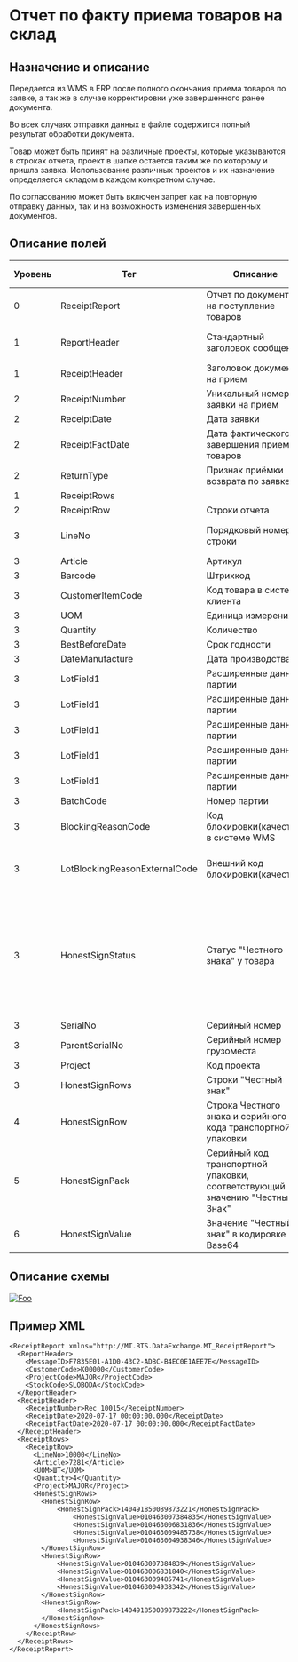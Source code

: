 # Отчет по факту приема товаров на склад

## Назначение и описание
Передается из WMS в ERP после полного окончания приема товаров по заявке, а так же в случае корректировки уже завершенного ранее документа.

Во всех случаях отправки данных в файле содержится полный результат обработки документа.

Товар может быть принят на различные проекты, которые указываются в строках отчета, проект в шапке остается таким же по которому и пришла заявка. Использование различных проектов и их назначение определяется складом в каждом конкретном случае.

По согласованию может быть включен запрет как на повторную отправку данных, так и на возможность изменения завершенных документов.

## Описание полей

Уровень | Тег | Описание | Частота | Тип данных | Размер поля | Комментарий
--------|-----|----------|---------|------------|-------------|------------
0       | ReceiptReport   | Отчет по документу на поступление товаров                                   | 1..1    |            |             | 
1       | ReportHeader    | Стандартный заголовок сообщения                                             | 1..1    |            |             | Общая структура сообщения
1       | ReceiptHeader   | Заголовок документа на прием                                                | 1..1    |            |             | 
2       | ReceiptNumber   | Уникальный номер заявки на прием                                            | 1..1    | String     |50             | 
2       | ReceiptDate     | Дата заявки                                                                 | 1..1    | DateTime   |             |
2       | ReceiptFactDate | Дата фактического завершения приема товаров                                 | 1..1    | DateTime   |             |
2       | ReturnType 	  | Признак приёмки возврата по заявке		                                | 0..1    | Bool       |             | 
1       | ReceiptRows     |                                                                   |          1..1                |             |
2       | ReceiptRow      | Строки отчета                                                               | 1..n    |            |             | 
3       | LineNo          | Порядковый номер строки                                                     | 0..1    | Integer    |             | Для излишков указывается 0
3       | Article         | Артикул                                                                     | 1..1    | String     | 100            |
3       | Barcode         | Штрихкод                                                                    | 1..1    | String     | 100            |
3       | CustomerItemCode  | Код товара в системе клиента                                              | 1..1    | String     | 100            |
3       | UOM             | Единица измерения                                                           | 1..1    | String     | 10             |
3       | Quantity        | Количество                                                                  | 1..1    | Decimal    |             |  
3       | BestBeforeDate  | Срок годности                                                               | 0..1    | DateTime   |             |
3       | DateManufacture | Дата производства                                                           | 0..1    | DateTime   |             |
3       | LotField1       | Расширенные данные партии                                                   | 0..1    | String     | 100            |
3       | LotField1       | Расширенные данные партии                                                   | 0..1    | String     | 100            |
3       | LotField1       | Расширенные данные партии                                                   | 0..1    | String     | 100            |
3       | LotField1       | Расширенные данные партии                                                   | 0..1    | String     | 100            |
3       | LotField1       | Расширенные данные партии                                                   | 0..1    | String     | 100            |
3       | BatchCode       | Номер партии                                                                | 0..1    | String     | 100            |
3	| BlockingReasonCode| Код блокировки(качества) в системе WMS                                    | 0..1    | String     | 20             |
3	| LotBlockingReasonExternalCode| Внешний код блокировки(качества)                               | 0..1    | String     | 100            |Перечень значений требуется согласовать
3	| HonestSignStatus| Статус "Честного знака" у товара                                     	| 0..1    | Int        |                | 0 - нет данных <br/> 1 - на товаре имеется валидный КМ <br/> 2 - требуется маркировка <br/> 3 - требуется проверка валидности КМ
3       | SerialNo        | Серийный номер                                                              | 0..1    | String     | 20             |
3       | ParentSerialNo  | Серийный номер грузоместа                                                   | 0..1    | String     | 20             |
3       | Project         | Код проекта                                                                 | 0..1    | String     | 20             |
3       | HonestSignRows  | Строки "Честный знак"                                                       | 0..1    |            |             |  
4       | HonestSignRow   | Строка Честного знака и серийного кода транспортной упаковки                | 1..n    |            |             |  
5       | HonestSignPack  | Серийный код транспортной упаковки, соответствующий значению "Честный Знак" | 0..1    | Sting      | 20             
6       | HonestSignValue | Значение "Честный знак" в кодировке Base64                                  | 1..n    | Base64     |             |  

## Описание схемы
<a href="https://github.com/MajorTerminal/MTXML/blob/master/XSD/MT_ReceiptReport.xsd" rel="XSD">![Foo](https://user-images.githubusercontent.com/22858622/134012526-73d1b128-a2cd-4d14-8a13-10f81a57c04f.png)</a>

## Пример XML
```
<ReceiptReport xmlns="http://MT.BTS.DataExchange.MT_ReceiptReport">
  <ReportHeader>
    <MessageID>F7835E01-A1D0-43C2-ADBC-B4EC0E1AEE7E</MessageID>
    <CustomerCode>К00000</CustomerCode>
    <ProjectCode>MAJOR</ProjectCode>
    <StockCode>SLOBODA</StockCode>
  </ReportHeader>
  <ReceiptHeader>
    <ReceiptNumber>Rec_10015</ReceiptNumber>
    <ReceiptDate>2020-07-17 00:00:00.000</ReceiptDate>
    <ReceiptFactDate>2020-07-17 00:00:00.000</ReceiptFactDate>
  </ReceiptHeader>
  <ReceiptRows>
    <ReceiptRow>
      <LineNo>10000</LineNo>
      <Article>7281</Article>
      <UOM>ШТ</UOM>
      <Quantity>4</Quantity>
      <Project>MAJOR</Project>
      <HonestSignRows>
		<HonestSignRow>
			<HonestSignPack>140491850089873221</HonestSignPack>
        		<HonestSignValue>010463007384835</HonestSignValue>
        		<HonestSignValue>010463006831836</HonestSignValue>
        		<HonestSignValue>010463009485738</HonestSignValue>
        		<HonestSignValue>010463004938346</HonestSignValue>
		</HonestSignRow>
		<HonestSignRow>
        	<HonestSignValue>010463007384839</HonestSignValue>
        	<HonestSignValue>010463006831840</HonestSignValue>
        	<HonestSignValue>010463009485741</HonestSignValue>
        	<HonestSignValue>010463004938342</HonestSignValue>
		</HonestSignRow>
		<HonestSignRow>
			<HonestSignPack>140491850089873222</HonestSignPack>
		</HonestSignRow>
      </HonestSignRows>
    </ReceiptRow>
  </ReceiptRows>
</ReceiptReport>
```
